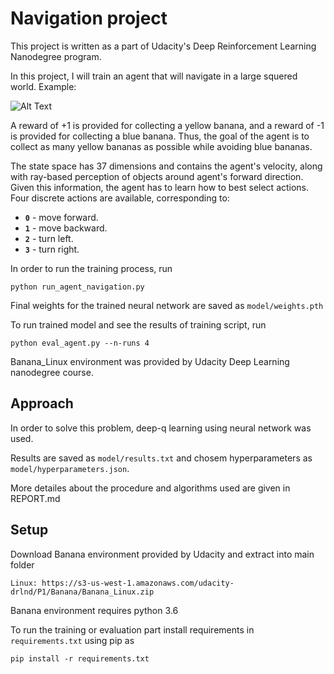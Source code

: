 # Navigation project
This project is written as a part of Udacity's Deep Reinforcement Learning Nanodegree program.

In this project, I will train an agent that will navigate in a large squered world.
Example:

![Alt Text](https://user-images.githubusercontent.com/10624937/42135619-d90f2f28-7d12-11e8-8823-82b970a54d7e.gif "Trained Agent")

A reward of +1 is provided for collecting a yellow banana, and a reward of -1 is provided for collecting a blue banana.  Thus, the goal of the agent is to collect as many yellow bananas as possible while avoiding blue bananas.  

The state space has 37 dimensions and contains the agent's velocity, along with ray-based perception of objects around agent's forward direction.  Given this information, the agent has to learn how to best select actions.  Four discrete actions are available, corresponding to:
- **`0`** - move forward.
- **`1`** - move backward.
- **`2`** - turn left.
- **`3`** - turn right.


In order to run the training process, run 
``` 
python run_agent_navigation.py
```

Final weights for the trained neural network are saved as `model/weights.pth`

To run trained model and see the results of training script, run 
```
python eval_agent.py --n-runs 4
```

Banana_Linux environment was provided by Udacity Deep Learning nanodegree course.

## Approach
In order to solve this problem, deep-q learning using neural network was used.


Results are saved as `model/results.txt` and chosem hyperparameters as `model/hyperparameters.json`.

More detailes about the procedure and algorithms used are given in REPORT.md

## Setup
Download Banana environment provided by Udacity and extract into main folder

```
Linux: https://s3-us-west-1.amazonaws.com/udacity-drlnd/P1/Banana/Banana_Linux.zip

```


Banana environment requires python 3.6

To run the training or evaluation part install requirements in `requirements.txt` using pip as

```
pip install -r requirements.txt
```
